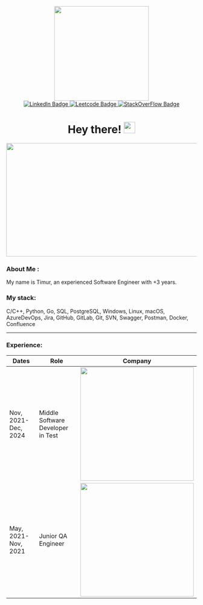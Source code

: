 <div id="header" align="center">
  <img src="https://media.giphy.com/media/jdPMeyv9rn0hZHh8n9/giphy.gif" width="250"/>
</div>

<div id="badges" align="center">
  <a href="https://www.linkedin.com/in/timur-androsov/">
    <img src="https://img.shields.io/badge/LinkedIn-blue?style=for-the-badge&logo=linkedin&logoColor=white" alt="LinkedIn Badge"/>
  </a>
  <a href="https://leetcode.com/u/Troell/">
    <img src="https://img.shields.io/badge/LeetCode-orange?style=for-the-badge&logo=leetcode&logoColor=gray" alt="Leetcode Badge"/>
  </a>
  <a href="https://stackoverflow.com/users/19227904/troell">
    <img src="https://img.shields.io/badge/StackOverFlow-grey?style=for-the-badge&logo=stackoverflow&logoColor=white" alt="StackOverFlow Badge"/>
  </a>
</div>
<div id="counter" align="center">
  <img src="https://komarev.com/ghpvc/?username=your-github-timmythecreator&style=flat-square&color=blue" alt=""/>
</div>

<div id="greeting" align="center">
  <h1>
    Hey there!
    <img src="https://media.giphy.com/media/hvRJCLFzcasrR4ia7z/giphy.gif" width="30px"/>
  </h1>
</div>

<div align="center">
  <img src="https://media.giphy.com/media/dWesBcTLavkZuG35MI/giphy.gif" width="600" height="300"/>
</div>

### About Me :
My name is Timur, an experienced Software Engineer with +3 years.

### My stack:
C/C++, Python, Go, SQL, PostgreSQL, Windows, Linux, macOS, AzureDevOps, Jira, GitHub, GitLab, Git, SVN, Swagger, Postman, Docker, Confluence

---

### Experience:
| Dates | Role | Company |
|-------------|-------------|-------------|
| Nov, 2021-Dec, 2024 | Middle Software Developer in Test | <img src="https://capitalizeconsulting.com/wp-content/uploads/2021/02/ABBYY.png" width="300"/> |
| May, 2021-Nov, 2021 | Junior QA Engineer | <img src="https://koniglabs.ru/wp-content/uploads/2019/05/Group-20-200x96@2x.png" width="300"/> |
